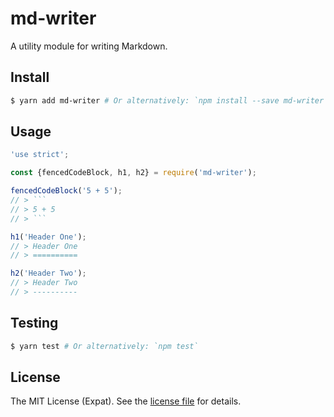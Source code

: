 md-writer
=========
A utility module for writing Markdown.

Install
-------
```sh
$ yarn add md-writer # Or alternatively: `npm install --save md-writer`
```

Usage
-----
```js
'use strict';

const {fencedCodeBlock, h1, h2} = require('md-writer');

fencedCodeBlock('5 + 5');
// > ```
// > 5 + 5
// > ```

h1('Header One');
// > Header One
// > ==========

h2('Header Two');
// > Header Two
// > ----------
```

Testing
-------
```sh
$ yarn test # Or alternatively: `npm test`
```

License
-------
The MIT License (Expat). See the [license file](LICENSE) for details.
